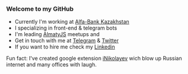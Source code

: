 ### Welcome to my GitHub

- Currently I'm working at [Alfa-Bank Kazakhstan](https://alfabank.kz/)
- I specializing in front-end & telegram bots
- I'm leading [AlmatyJS](https://almatyjs.kz/) meetups and
- Get in touch with me at [Telegram](https://t.me/drugoi) & [Twitter](https://twitter.com/bayevn)
- If you want to hire me check my [Linkedin](https://www.linkedin.com/in/bayev/)

Fun fact:
I've created google extension [iNikolayev](https://github.com/drugoi/iNikolayev) wich blow up Russian internet and many offices with laugh.
